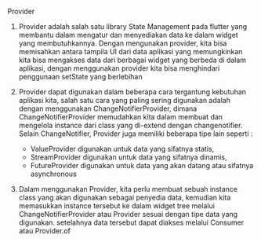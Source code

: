 Provider

1. Provider adalah salah satu library State Management pada flutter yang membantu dalam mengatur dan menyediakan data ke dalam widget yang membutuhkannya. Dengan mengunakan provider, kita bisa memisahkan antara tampila UI dari data aplikasi yang memungkinkan kita bisa mengakses data dari berbagai widget yang berbeda di dalam aplikasi, dengan menggunakan provider kita bisa menghindari penggunaan setState yang berlebihan

2. Provider dapat digunakan dalam beberapa cara tergantung kebutuhan aplikasi kita, salah satu cara yang paling sering digunakan adalah dengan menggunakan ChangeNotifierProvider, dimana ChangeNotifierProvider memudahkan kita dalam membuat dan mengelola instance dari class yang di-extend dengan changenotifier. Selain ChangeNotifier, Provider juga memiliki beberapa tipe lain seperti :  
    - ValueProvider digunakan untuk data yang sifatnya statis, 
    - StreamProvider digunakan untuk data yang sifatnya dinamis,
    - FutureProvider  digunakan untuk data yang akan datang atau sifatnya asynchronous

3. Dalam menggunakan Provider, kita perlu membuat sebuah instance class yang akan digunakan sebagai penyedia data, kemudian kita memasukkan instance tersebut ke dalam widget tree melalui ChangeNotifierProvider atau Provider sesuai dengan tipe data yang digunakan. setelahnya data tersebut dapat diakses melalui Consumer atau Provider.of 